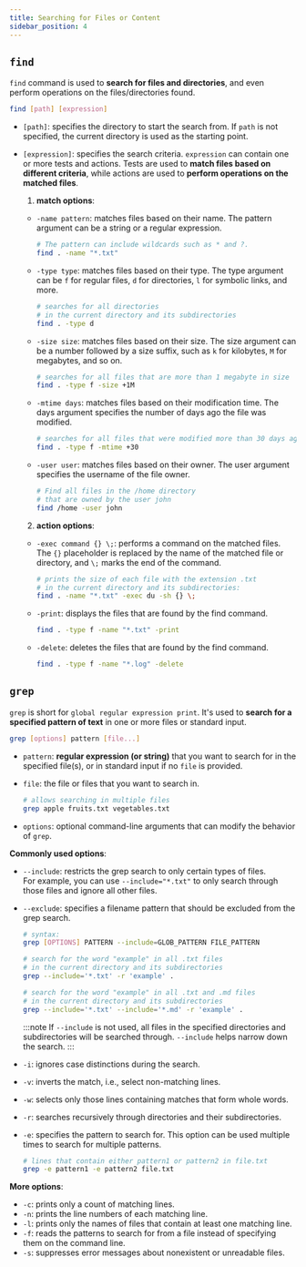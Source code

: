 ```yaml
---
title: Searching for Files or Content
sidebar_position: 4
---
```


## `find`

`find` command is used to **search for files and directories**, and even perform operations on the files/directories found.

```bash
find [path] [expression]
```

- `[path]`: specifies the directory to start the search from. If `path` is not specified, the current directory is used as the starting point.
- `[expression]`: specifies the search criteria. `expression` can contain one or more tests and actions. Tests are used to **match files based on different criteria**, while actions are used to **perform operations on the matched files**.

  1. **match options**:
  - `-name pattern`: matches files based on their name. The pattern argument can be a string or a regular expression.

    ```bash
    # The pattern can include wildcards such as * and ?.
    find . -name "*.txt"
    ```

  - `-type type`: matches files based on their type. The type argument can be `f` for regular files, `d` for directories, `l` for symbolic links, and more.

    ```bash
    # searches for all directories 
    # in the current directory and its subdirectories
    find . -type d
    ```

  - `-size size`: matches files based on their size. The size argument can be a number followed by a size suffix, such as `k` for kilobytes, `M` for megabytes, and so on.

    ```bash
    # searches for all files that are more than 1 megabyte in size
    find . -type f -size +1M
    ```

  - `-mtime days`: matches files based on their modification time. The days argument specifies the number of days ago the file was modified.

    ```bash
    # searches for all files that were modified more than 30 days ago
    find . -type f -mtime +30
    ```

  - `-user user`: matches files based on their owner. The user argument specifies the username of the file owner.

    ```bash
    # Find all files in the /home directory 
    # that are owned by the user john
    find /home -user john
    ```

  2. **action options**:
  - `-exec command {} \;`: performs a command on the matched files. The `{}` placeholder is replaced by the name of the matched file or directory, and `\;` marks the end of the command.
  
    ```bash
    # prints the size of each file with the extension .txt 
    # in the current directory and its subdirectories:
    find . -name "*.txt" -exec du -sh {} \;
    ```

  - `-print`: displays the files that are found by the find command.

    ```bash
    find . -type f -name "*.txt" -print
    ```

  - `-delete`: deletes the files that are found by the find command.

    ```bash
    find . -type f -name "*.log" -delete
    ```

## `grep`

`grep` is short for `global regular expression print`. It's used to **search for a specified pattern of text** in one or more files or standard input.

```bash
grep [options] pattern [file...]
```

- `pattern`: **regular expression (or string)** that you want to search for in the specified file(s), or in standard input if no `file` is provided.
- `file`: the file or files that you want to search in.

  ```bash
  # allows searching in multiple files
  grep apple fruits.txt vegetables.txt
  ```
  
- `options`: optional command-line arguments that can modify the behavior of `grep`.

**Commonly used options**:

- `--include`: restricts the grep search to only certain types of files.  
For example, you can use `--include="*.txt"` to only search through those files and ignore all other files.
- `--exclude`: specifies a filename pattern that should be excluded from the grep search.

  ```bash
  # syntax:
  grep [OPTIONS] PATTERN --include=GLOB_PATTERN FILE_PATTERN

  # search for the word "example" in all .txt files
  # in the current directory and its subdirectories
  grep --include='*.txt' -r 'example' .

  # search for the word "example" in all .txt and .md files 
  # in the current directory and its subdirectories
  grep --include='*.txt' --include='*.md' -r 'example' .
  ```

  :::note
  If `--include` is not used, all files in the specified directories and subdirectories will be searched through. `--include` helps narrow down the search.
  :::

- `-i`: ignores case distinctions during the search.
- `-v`: inverts the match, i.e., select non-matching lines.
- `-w`: selects only those lines containing matches that form whole words.
- `-r`: searches recursively through directories and their subdirectories.
- `-e`: specifies the pattern to search for. This option can be used multiple times to search for multiple patterns.
  ```bash
  # lines that contain either pattern1 or pattern2 in file.txt
  grep -e pattern1 -e pattern2 file.txt
  ```

**More options**:

- `-c`: prints only a count of matching lines.
- `-n`: prints the line numbers of each matching line.
- `-l`: prints only the names of files that contain at least one matching line.
- `-f`: reads the patterns to search for from a file instead of specifying them on the command line.
- `-s`: suppresses error messages about nonexistent or unreadable files.
